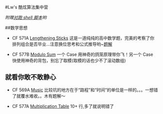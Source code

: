 #Lw's 酷炫算法集中营

*附赠[对跑 shell 脚本](./runAndRun.sh)哟*

##数学思想

* CF 571A [Lengthening Sticks](http://codeforces.com/contest/571/problem/A)  这是一道纯纯的高中数学题，完美的考察了你排列组合是否毕业…注意换位思考和公式推导哟~[题解](./CF_571A.md)

* CF 577B [Modulo Sum](http://codeforces.com/contest/577/problem/B) 一个 Case 用神奇的鸽笼原理带你飞！另一个 Case 快使用神奇的背包，别忘了取模(取模的话也少不了滚动数组)

## 就看你敢不敢静心

* CF 569A [Music](http://codeforces.com/contest/569/problem/A)  比较坑的地方在于“路程”和“时间”的单位是一样的。。。一想错了就覆水难收。。木有题解～

* CF 577A [Multiplication Table](http://codeforces.com/contest/577/problem/A) 10+ 行,多了就说明错了
